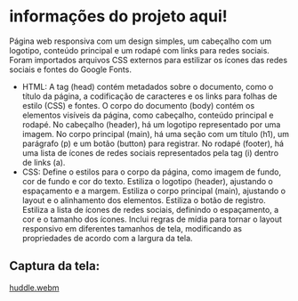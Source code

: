 # informações do projeto aqui!

Página web responsiva com um design simples, um cabeçalho com um logotipo, conteúdo principal e um rodapé com links para redes sociais. Foram importados arquivos CSS externos para estilizar os ícones das redes sociais e fontes do Google Fonts.

* HTML: A tag (head) contém metadados sobre o documento, como o título da página, a codificação de caracteres e os links para folhas de estilo (CSS) e fontes. O corpo do documento (body) contém os elementos visíveis da página, como cabeçalho, conteúdo principal e rodapé. No cabeçalho (header), há um logotipo representado por uma imagem. No corpo principal (main), há uma seção com um título (h1), um parágrafo (p) e um botão (button) para registrar. No rodapé (footer), há uma lista de ícones de redes sociais representados pela tag (i) dentro de links (a).
* CSS: Define o estilos para o corpo da página, como imagem de fundo, cor de fundo e cor do texto. Estiliza o logotipo (header), ajustando o espaçamento e a margem. Estiliza o corpo principal (main), ajustando o layout e o alinhamento dos elementos. Estiliza o botão de registro. Estiliza a lista de ícones de redes sociais, definindo o espaçamento, a cor e o tamanho dos ícones.
Inclui regras de mídia para tornar o layout responsivo em diferentes tamanhos de tela, modificando as propriedades de acordo com a largura da tela.

## Captura da tela:
[huddle.webm](https://github.com/77971904/QUEST-HTML-E-CSS-AVAN-ADO-/assets/108705247/f09bcdfb-60fe-4630-a122-303fc8a168fd)
